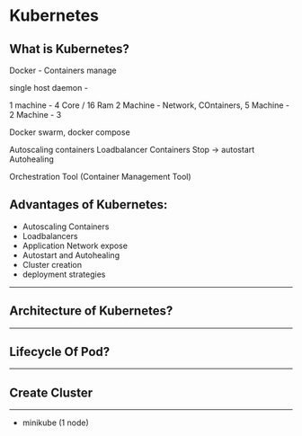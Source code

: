 # Kubernetes

## What is Kubernetes?

Docker - Containers manage

single host daemon - 

1 machine - 4 Core / 16 Ram
2 Machine - Network, COntainers, 
5 Machine - 2 Machine - 3

Docker swarm, docker compose

Autoscaling containers
Loadbalancer Containers 
Stop -> autostart
Autohealing

Orchestration Tool (Container Management Tool)

## Advantages of Kubernetes:
- Autoscaling Containers
- Loadbalancers
- Application Network expose
- Autostart and Autohealing
- Cluster creation
- deployment strategies
------------------------ 

## Architecture of Kubernetes?
-----------------------

## Lifecycle Of Pod?
-----------------

## Create Cluster
----------
- minikube (1 node)








